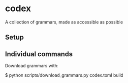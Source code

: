 # codex
A collection of grammars, made as accessible as possible



## Setup






## Individual commands

Download grammars with:

$ python scripts/download_grammars.py codex.toml build
